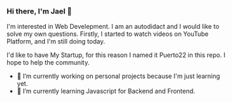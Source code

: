 ### Hi there, I'm Jael 👋


I'm interested in Web Develepment. 
I am an autodidact and I would like to solve my own questions.
Firstly, I started to watch videos on YouTube Platform, and I'm still doing today.

I'd like to have My Startup, for this reason I named it Puerto22 in this repo.
I hope to help the community.

- 🔭 I’m currently working on personal projects because I'm just learning yet.
- 🌱 I’m currently learning Javascript for Backend and Frontend.

<!--
**puerto-22/puerto-22** is a ✨ _special_ ✨ repository because its `README.md` (this file) appears on your GitHub profile.

Here are some ideas to get you started:

- 🔭 I’m currently working on ...
- 🌱 I’m currently learning ...
- 👯 I’m looking to collaborate on ...
- 🤔 I’m looking for help with ...
- 💬 Ask me about ...
- 📫 How to reach me: ...
- 😄 Pronouns: ...
- ⚡ Fun fact: ...
-->
